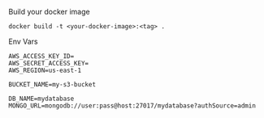 Build your docker image

`docker build -t <your-docker-image>:<tag> .`


Env Vars
```
AWS_ACCESS_KEY_ID=
AWS_SECRET_ACCESS_KEY=
AWS_REGION=us-east-1

BUCKET_NAME=my-s3-bucket

DB_NAME=mydatabase
MONGO_URL=mongodb://user:pass@host:27017/mydatabase?authSource=admin
```